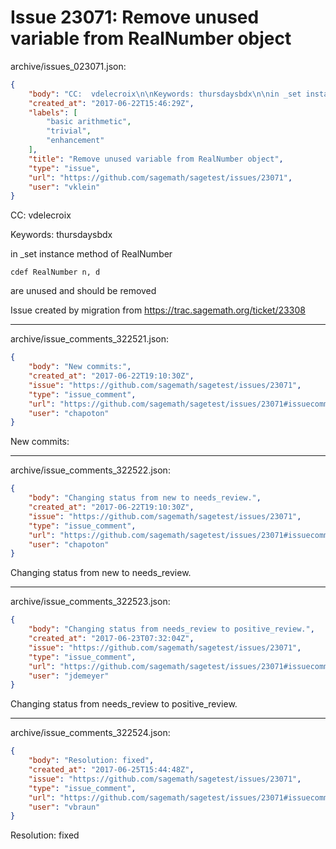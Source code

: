 # Issue 23071: Remove unused variable from RealNumber object

archive/issues_023071.json:
```json
{
    "body": "CC:  vdelecroix\n\nKeywords: thursdaysbdx\n\nin _set instance method of RealNumber\n\n```\ncdef RealNumber n, d\n```\n\nare unused and should be removed\n\nIssue created by migration from https://trac.sagemath.org/ticket/23308\n\n",
    "created_at": "2017-06-22T15:46:29Z",
    "labels": [
        "basic arithmetic",
        "trivial",
        "enhancement"
    ],
    "title": "Remove unused variable from RealNumber object",
    "type": "issue",
    "url": "https://github.com/sagemath/sagetest/issues/23071",
    "user": "vklein"
}
```
CC:  vdelecroix

Keywords: thursdaysbdx

in _set instance method of RealNumber

```
cdef RealNumber n, d
```

are unused and should be removed

Issue created by migration from https://trac.sagemath.org/ticket/23308





---

archive/issue_comments_322521.json:
```json
{
    "body": "New commits:",
    "created_at": "2017-06-22T19:10:30Z",
    "issue": "https://github.com/sagemath/sagetest/issues/23071",
    "type": "issue_comment",
    "url": "https://github.com/sagemath/sagetest/issues/23071#issuecomment-322521",
    "user": "chapoton"
}
```

New commits:



---

archive/issue_comments_322522.json:
```json
{
    "body": "Changing status from new to needs_review.",
    "created_at": "2017-06-22T19:10:30Z",
    "issue": "https://github.com/sagemath/sagetest/issues/23071",
    "type": "issue_comment",
    "url": "https://github.com/sagemath/sagetest/issues/23071#issuecomment-322522",
    "user": "chapoton"
}
```

Changing status from new to needs_review.



---

archive/issue_comments_322523.json:
```json
{
    "body": "Changing status from needs_review to positive_review.",
    "created_at": "2017-06-23T07:32:04Z",
    "issue": "https://github.com/sagemath/sagetest/issues/23071",
    "type": "issue_comment",
    "url": "https://github.com/sagemath/sagetest/issues/23071#issuecomment-322523",
    "user": "jdemeyer"
}
```

Changing status from needs_review to positive_review.



---

archive/issue_comments_322524.json:
```json
{
    "body": "Resolution: fixed",
    "created_at": "2017-06-25T15:44:48Z",
    "issue": "https://github.com/sagemath/sagetest/issues/23071",
    "type": "issue_comment",
    "url": "https://github.com/sagemath/sagetest/issues/23071#issuecomment-322524",
    "user": "vbraun"
}
```

Resolution: fixed
